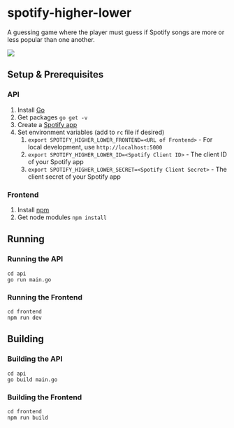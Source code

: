 # spotify-higher-lower

A guessing game where the player must guess if Spotify songs are more or less popular than one another.

![](https://github.com/ZadenRB/spotify-higher-lower/blob/master/Higher-Lower.gif)

## Setup & Prerequisites

### API

1. Install [Go](https://go.dev/doc/install)
2. Get packages `go get -v`
3. Create a [Spotify app](https://developer.spotify.com/dashboard/applications)
4. Set environment variables (add to `rc` file if desired)
	1. `export SPOTIFY_HIGHER_LOWER_FRONTEND=<URL of Frontend>` - For local development, use `http://localhost:5000`
	2. `export SPOTIFY_HIGHER_LOWER_ID=<Spotify Client ID>` - The client ID of your Spotify app
	3. `export SPOTIFY_HIGHER_LOWER_SECRET=<Spotify Client Secret>` - The client secret of your Spotify app

### Frontend

1. Install [npm](https://docs.npmjs.com/cli/v7/configuring-npm/install)
2. Get node modules `npm install`
	
## Running

### Running the API

	cd api
	go run main.go

### Running the Frontend

	cd frontend
	npm run dev

## Building

### Building the API

	cd api
	go build main.go

### Building the Frontend

	cd frontend
	npm run build
